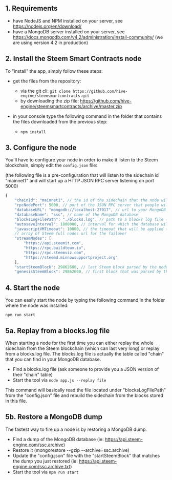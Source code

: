 


## 1. Requirements
- have NodeJS and NPM installed on your server, see https://nodejs.org/en/download/
- have a MongoDB server installed on your server, see https://docs.mongodb.com/v4.2/administration/install-community/  (we are using version 4.2 in production)

## 2. Install the Steem Smart Contracts node
To "install" the app, simply follow these steps:
- get the files from the repository: 
	- via the git cli: ```git clone https://github.com/hive-engine/steemsmartcontracts.git```
	- by downloading the zip file: https://github.com/hive-engine/steemsmartcontracts/archive/master.zip

- in your console type the following command in the folder that contains the files downloaded from the previous step:
	- ```npm install```

## 3. Configure the node
You'll have to configure your node in order to make it listen to the Steem blockchain, simply edit the ```config.json``` file: 

(the following file is a pre-configuration that will listen to the sidechain id "mainnet1" and will start up a HTTP JSON RPC server listening on port 5000)

```js
{
    "chainId": "mainnet1", // the id of the sidechain that the node will listen to
    "rpcNodePort": 5000, // port of the JSON RPC server that people will use to retrieve data from your node
    "databaseURL": "mongodb://localhost:27017", // url to your MongoDB server
    "databaseName": "ssc", // name of the MongoDB database
    "blocksLogFilePath": "./blocks.log", // path to a blocks log file (used with the replay function)
    "autosaveInterval": 1800000, // interval for which the database will be saved, in milliseconds, if 0, the autosave will be deactivated
    "javascriptVMTimeout": 10000, // the timeout that will be applied to the JavaScript virtual machine, needs to be the same on all the nodes of the sidechain
    // array of Steem full nodes url for the failover
    "streamNodes": [
        "https://api.steemit.com",
        "https://rpc.buildteam.io",
        "https://rpc.steemviz.com",
        "https://steemd.minnowsupportproject.org"
    ],
    "startSteemBlock": 29862600, // last Steem block parsed by the node
    "genesisSteemBlock": 29862600, // first block that was parsed by the sidechain, needs to be the same on all nodes listening to the sidechain id previously defined
```

## 4. Start the node
You can easily start the node by typing the following command in the folder where the node was installed:

```npm run start```

## 5a. Replay from a blocks.log file
When starting a node for the first time you can either replay the whole sidechain from the Steem blockchain (which can last very long) or replay from a blocks.log file.
The blocks.log file is actually the table called "chain" that you can find in your MongoDB database.

- Find a blocks.log file (ask someone to provide you a JSON version of their "chain" table)
- Start the tool via ```node app.js --replay file```

This command will basically read the file located under "blocksLogFilePath" from the "config.json" file and rebuild the sidechain from the blocks stored in this file.

## 5b. Restore a MongoDB dump
The fastest way to fire up a node is by restoring a MongoDB dump.

- Find a dump of the MongoDB database (ie: https://api.steem-engine.com/ssc.archive)
- Restore it (mongorestore --gzip --archive=ssc.archive)
- Update the "config.json" file with the "startSteemBlock" that matches the dump you just restored (ie: https://api.steem-engine.com/ssc.archive.txt)
- Start the tool via ```npm run start```
